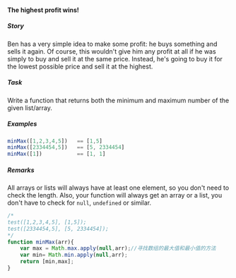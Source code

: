 #### The highest profit wins!

##### Story

Ben has a very simple idea to make some profit: he buys something and sells it again. Of course, this wouldn't give him any profit at all if he was simply to buy and sell it at the same price. Instead, he's going to buy it for the lowest possible price and sell it at the highest.

##### Task

Write a function that returns both the minimum and maximum number of the given list/array.

##### Examples

```javascript
minMax([1,2,3,4,5])   == [1,5]
minMax([2334454,5])   == [5, 2334454]
minMax([1])           == [1, 1]
```

##### Remarks

All arrays or lists will always have at least one element, so you don't need to check the length. Also, your function will always get an array or a list, you don't have to check for `null`, `undefined` or similar.

```javascript
/*
test([1,2,3,4,5], [1,5]);
test([2334454,5], [5, 2334454]);
*/
function minMax(arr){
    var max = Math.max.apply(null,arr);//寻找数组的最大值和最小值的方法
    var min= Math.min.apply(null,arr);
    return [min,max];
}
```

